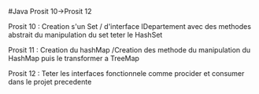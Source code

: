 #Java
Prosit 10->Prosit 12

Prosit 10 : Creation s'un Set / d'interface IDepartement avec des methodes abstrait du manipulation du set teter le HashSet

Prosit 11 : Creation du hashMap /Creation des methode du manipulation du HashMap puis le transformer a TreeMap

Prosit 12 : Teter les interfaces fonctionnele comme procider et consumer dans le projet precedente
